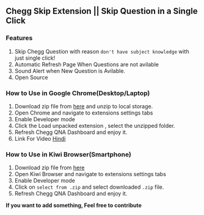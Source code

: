 ## Chegg Skip Extension || Skip Question in a Single Click 
### Features
1. Skip Chegg Question with reason `don't have subject knowledge` with just single click!
2. Automatic Refresh Page When Questions are not avilable
3. Sound Alert when New Question is Avilable.
4. Open Source

### How to Use in Google Chrome(Desktop/Laptop)
1. Download zip file from [here](https://github.com/dalchandra/Chegg_Skip_Extension) and unzip to local storage.
2. Open Chrome and navigate to extensions settings tabs
3. Enable Developer mode
4. Click the Load unpacked extension , select the unzipped folder.
5. Refresh Chegg QNA Dashboard and enjoy it.
6. Link For Video [Hindi](https://www.youtube.com/watch?v=IeWLCPJntBo)

### How to Use in Kiwi Browser(Smartphone)
1. Download zip file from [here](https://github.com/dalchandra/Chegg_Skip_Extension)
2. Open Kiwi Browser and navigate to extensions settings tabs
3. Enable Developer mode
4. Click on `select from .zip` and select downloaded `.zip` file.
5. Refresh Chegg QNA Dashboard and enjoy it.

**If you want to add something, Feel free to contribute**
